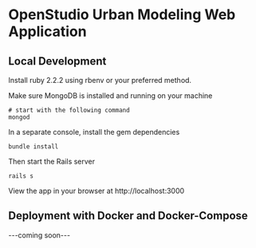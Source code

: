 # OpenStudio Urban Modeling Web Application

## Local Development

Install ruby 2.2.2 using rbenv or your preferred method.

Make sure MongoDB is installed and running on your machine

```
# start with the following command 
mongod
```

In a separate console, install the gem dependencies

```
bundle install
```
Then start the Rails server

```
rails s
```

View the app in your browser at http://localhost:3000


## Deployment with Docker and Docker-Compose

---coming soon---
